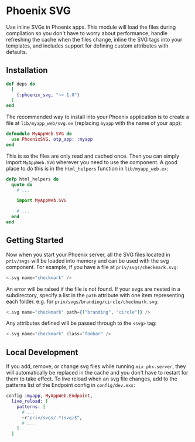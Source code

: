 # Phoenix SVG

Use inline SVGs in Phoenix apps. This module will load the files during compilation so you don't have to worry about performance, handle refreshing the cache when the files change, inline the SVG tags into your templates, and includes support for defining custom attributes with defaults.

## Installation

```elixir
def deps do
  [
    {:phoenix_svg, "~> 1.0"}
  ]
end
```

The recommended way to install into your Phoenix application is to create a file at `lib/myapp_web/svg.ex` (replacing `myapp` with the name of your app):

```elixir
defmodule MyAppWeb.SVG do
  use PhoenixSVG, otp_app: :myapp
end
```

This is so the files are only read and cached once. Then you can simply import `MyAppWeb.SVG` wherever you need to use the component. A good place to do this is in the `html_helpers` function in `lib/myapp_web.ex`:

```elixir
defp html_helpers do
  quote do
    # ...

    import MyAppWeb.SVG

    # ...
  end
end
```

## Getting Started

Now when you start your Phoenix server, all the SVG files located in `priv/svgs` will be loaded into memory and can be used with the svg component. For example, if you have a file at `priv/svgs/checkmark.svg`:

```heex
<.svg name="checkmark" />
```

An error will be raised if the file is not found. If your svgs are nested in a subdirectory, specify a list in the `path` attribute with one item representing each folder. e.g. for `priv/svgs/branding/circle/checkmark.svg`:

```heex
<.svg name="checkmark" path={["branding", "circle"]} />
```

Any attributes defined will be passed through to the `<svg>` tag:

```heex
<.svg name="checkmark" class="foobar" />
```

## Local Development

If you add, remove, or change svg files while running `mix phx.server`, they will automatically be replaced in the cache and you don't have to restart for them to take effect. To live reload when an svg file changes, add to the patterns list of the Endpoint config in `config/dev.exs`:

```elixir
config :myapp, MyAppWeb.Endpoint,
  live_reload: [
    patterns: [
      # ...
      ~r"priv/svgs/.*(svg)$",
      # ...
    ]
  ]
```
